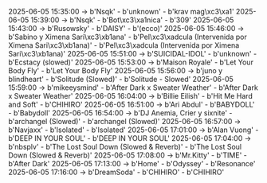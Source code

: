 2025-06-05 15:35:00 -> b'Nsqk' - b'unknown' - b'krav mag\xc3\xa1'
2025-06-05 15:39:00 -> b'Nsqk' - b'Bot\xc3\xa1nica' - b'309'
2025-06-05 15:43:00 -> b'Rusowsky' - b'DAISY' - b'(ecco)'
2025-06-05 15:46:00 -> b'Sabino y Ximena Sari\xc3\xb1ana' - b'Pel\xc3\xadcula (Intervenida por Ximena Sari\xc3\xb1ana)' - b'Pel\xc3\xadcula (Intervenida por Ximena Sari\xc3\xb1ana)'
2025-06-05 15:51:00 -> b'SUICIDAL-IDOL' - b'unknown' - b'Ecstacy (slowed)'
2025-06-05 15:53:00 -> b'Maison Royale' - b'Let Your Body Fly' - b'Let Your Body Fly'
2025-06-05 15:56:00 -> b'juno y blindheart' - b'Solitude (Slowed)' - b'Solitude - Slowed'
2025-06-05 15:59:00 -> b'mikeeysmind' - b'After Dark x Sweater Weather' - b'After Dark x Sweater Weather'
2025-06-05 16:04:00 -> b'Billie Eilish' - b'Hit Me Hard and Soft' - b'CHIHIRO'
2025-06-05 16:51:00 -> b'Ari Abdul' - b'BABYDOLL' - b'Babydoll'
2025-06-05 16:54:00 -> b'DJ Anemia, Crier y sixnite' - b'archangel (Slowed)' - b'archangel (Slowed)'
2025-06-05 16:57:00 -> b'Navjaxx' - b'Isolated' - b'Isolated'
2025-06-05 17:01:00 -> b'Alan Vuong' - b'DEEP IN YOUR SOUL' - b'DEEP IN YOUR SOUL'
2025-06-05 17:04:00 -> b'nbsplv' - b'The Lost Soul Down (Slowed & Reverb)' - b'The Lost Soul Down (Slowed & Reverb)'
2025-06-05 17:08:00 -> b'Mr.Kitty' - b'TIME' - b'After Dark'
2025-06-05 17:13:00 -> b'Home' - b'Odyssey' - b'Resonance'
2025-06-05 17:16:00 -> b'DreamSoda' - b'CHIHIRO' - b'CHIHIRO'
